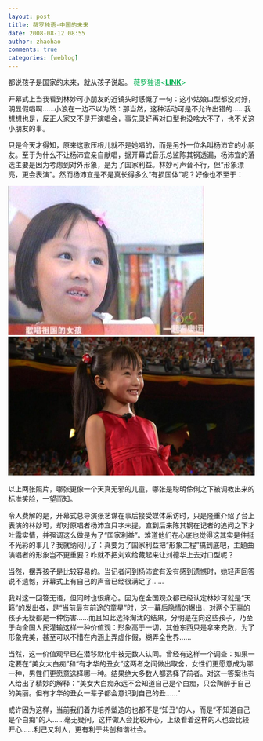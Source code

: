 ```yaml
---
layout: post
title: 薇罗独语-中国的未来
date: 2008-08-12 08:55
author: zhaohao
comments: true
categories: [weblog]
---
```

都说孩子是国家的未来，就从孩子说起。 <span style="color: #00b050;">薇罗独语&lt;<a href="http://www.verovie.net/?p=411" target="_blank"><u><span style="color: #00b050;"><strong>LINK</strong></span></u></a>&gt;</span>

开幕式上当我看到林妙可小朋友的近镜头时感慨了一句：这小姑娘口型都没对好，明显假唱啊……小浪在一边不以为然：那当然，这种活动可是不允许出错的……我想想也是，反正人家又不是开演唱会，事先录好再对口型也没啥大不了，也不关这小朋友的事。

只是今天才得知，原来这歌压根儿就不是她唱的，而是另外一位名叫杨沛宜的小朋友。至于为什么不让杨沛宜亲自献唱，据开幕式音乐总监陈其钢透漏，杨沛宜的落选主要是因为考虑到对外形象，是为了国家利益。林妙可声音不行，但“形象漂亮，更会表演”。然而杨沛宜是不是真长得多么“有损国体”呢？好像也不至于：

<img src="/Resource/200808120929303416.jpg" alt="" />

<img src="/Resource/re_5459f29f8e518.jpg" alt="" />

以上两张照片，哪张更像一个天真无邪的儿童，哪张是聪明伶俐之下被调教出来的标准笑脸，一望而知。

令人费解的是，开幕式总导演张艺谋在事后接受媒体采访时，只是隆重介绍了台上表演的林妙可，却对原唱者杨沛宜只字未提，直到后来陈其钢在记者的追问之下才吐露实情，并强调这么做是为了“国家利益”。难道他们在心底也觉得这其实是件挺不光彩的事儿？我就纳闷儿了：真要为了国家利益把“形象工程”搞到底吧，主题曲演唱者的形象岂不更重要？咋就不把刘欢给藏起来让刘德华上去对口型呢？

当然，摆弄孩子是比较容易的。当记者问到杨沛宜有没有感到遗憾时，她轻声回答说不遗憾，开幕式上有自己的声音已经很满足了……

我对这一回答无语，但同时也很痛心。因为在全国观众都已经认定林妙可就是“天籁”的发出者，是“当前最有前途的童星”时，这一幕后隐情的爆出，对两个无辜的孩子无疑都是一种伤害……而且如此选择淘汰的结果，分明是在向这些孩子，乃至于向全国人民灌输这样一种价值观：形象高于一切，其他东西只是拿来充数，为了形象完美，甚至可以不惜在内涵上弄虚作假，糊弄全世界……

当然，这一价值观早已在潜移默化中被无数人认同。曾经有这样一个调查：如果一定要在“美女大白痴”和“有才华的丑女”这两者之间做出取舍，女性们更愿意成为哪一种，男性们更愿意选择哪一种。结果绝大多数人都选择了前者。对这一答案也有人给出了精妙的解释：“美女大白痴永远不会知道自己是个白痴，只会陶醉于自己的美丽。但有才华的丑女一辈子都会意识到自己的丑……”

或许因为这样，当前我们着力培养塑造的也都不是“知丑”的人，而是“不知道自己是个白痴”的人……毫无疑问，这样做人会比较开心，上级看着这样的人也会比较开心……利己又利人，更有利于共创和谐社会。
